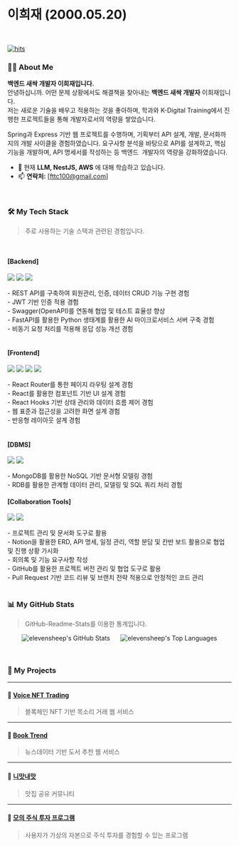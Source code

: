 # 이희재 (2000.05.20) 

<br/>

[![hits](https://myhits.vercel.app/api/hit/https%3A%2F%2Fmyhits.vercel.app?color=blue&label=hits&size=small&base_count=1000)](https://myhits.vercel.app)

### 👨‍💻 About Me
**백엔드 새싹 개발자 이희재입니다.**
<br>
안녕하십니까. 어떤 문제 상황에서도 해결책을 찾아내는 **백엔드 새싹 개발자** 이희재입니다.
<br>
저는 새로운 기술을 배우고 적용하는 것을 좋아하며, 학과와 K-Digital Training에서 진행한 프로젝트들을 통해
개발자로서의 역량을 쌓았습니다.

Spring과 Express 기반 웹 프로젝트를 수행하며, 기획부터 API 설계, 개발, 문서화까지의 개발 사이클을 경험하였습니다. 요구사항 분석을 바탕으로 API를 설계하고, 핵심 기능을 개발하며, API 명세서를 작성하는 등 백엔드 
개발자의 역량을 강화하였습니다.

- 🌱 현재 **LLM, NestJS, AWS** 에 대해 학습하고 있습니다.
- 📫 **연락처:** [fttc100@gmail.com]

<br/>

### 🛠️ My Tech Stack
> 주로 사용하는 기술 스택과 관련된 경험입니다.

<br>

#### **[Backend]**
<p>
  <img src="https://img.shields.io/badge/Express-000000?style=for-the-badge&logo=express&logoColor=white"/>
  <img src="https://img.shields.io/badge/FastAPI-009688?style=for-the-badge&logo=fastapi&logoColor=white"/>
  <img src="https://img.shields.io/badge/SpringBoot-6DB33F?style=for-the-badge&logo=spring&logoColor=white"/>
</p>
- REST API를 구축하여 회원관리, 인증, 데이터 CRUD 기능 구현 경험<br>
- JWT 기반 인증 적용 경험<br>
- Swagger(OpenAPI)를 연동해 협업 및 테스트 효율성 향상<br>
- FastAPI를 활용한 Python 생태계를 활용한 AI 마이크로서비스 서버 구축 경험<br>
- 비동기 요청 처리를 적용해 응답 성능 개선 경험<br>

<br>

#### **[Frontend]**
<p>
  <img src="https://img.shields.io/badge/React-61DAFB?style=for-the-badge&logo=react&logoColor=black"/>
  <img src="https://img.shields.io/badge/HTML5-E34F26?style=for-the-badge&logo=html5&logoColor=white"/>
  <img src="https://img.shields.io/badge/CSS3-1572B6?style=for-the-badge&logo=css3&logoColor=white"/>
  <img src="https://img.shields.io/badge/JavaScript-F7DF1E?style=for-the-badge&logo=javascript&logoColor=black"/>
</p>
- React Router를 통한 페이지 라우팅 설계 경험<br>
- React를 활용한 컴포넌트 기반 UI 설계 경험<br>
- React Hooks 기반 상태 관리와 데이터 흐름 제어 경험<br>
- 웹 표준과 접근성을 고려한 화면 설계 경험<br>
- 반응형 레이아웃 설계 경험<br>

<br>

#### **[DBMS]**
<p>
  <img src="https://img.shields.io/badge/MySQL-4479A1?style=for-the-badge&logo=mysql&logoColor=white"/>
  <img src="https://img.shields.io/badge/MongoDB-47A248?style=for-the-badge&logo=mongodb&logoColor=white"/>
</p>
- MongoDB를 활용한 NoSQL 기반 문서형 모델링 경험<br>
- RDB를 활용한 관계형 데이터 관리, 모델링 및 SQL 쿼리 처리 경험

<br>

#### **[Collaboration Tools]**
<p>
  <img src="https://img.shields.io/badge/GitHub-181717?style=for-the-badge&logo=github&logoColor=white"/>
  <img src="https://img.shields.io/badge/Notion-000000?style=for-the-badge&logo=notion&logoColor=white"/>
</p>
- 프로젝트 관리 및 문서화 도구로 활용<br>
- Notion을 활용한 ERD, API 명세, 일정 관리, 역할 분담 및 칸반 보드 활용으로 협업 및 진행 상황 가시화<br>
- 회의록 및 기능 요구사항 작성<br>
- GitHub를 활용한 프로젝트 버전 관리 및 협업 도구로 활용<br>
- Pull Request 기반 코드 리뷰 및 브랜치 전략 적용으로 안정적인 코드 관리<br>

<br/>

### 📊 My GitHub Stats
> GitHub-Readme-Stats를 이용한 통계입니다.

<p align="center">
  <img src="https://github-readme-stats.vercel.app/api?username=elevensheep&show_icons=true&theme=radical" alt="elevensheep's GitHub Stats"/>
  &nbsp;&nbsp;&nbsp;&nbsp;
  <img src="https://github-readme-stats.vercel.app/api/top-langs/?username=elevensheep&layout=compact&theme=radical" alt="elevensheep's Top Languages"/>
</p>

<br/>

### 🚀 My Projects

---

#### 🔗 [Voice NFT Trading](https://github.com/elevensheep/Voice_NFT_Trading)
> 블록체인 NFT 기반 목소리 거래 웹 서비스

---

#### 🔗 [Book Trend](https://github.com/elevensheep/projectApi)
> 뉴스데이터 기반 도서 추천 웹 서비스

---

#### 🔗 [니맛내맛](https://github.com/elevensheep/mustgo)
> 맛집 공유 커뮤니티

---

#### 🔗 [모의 주식 투자 프로그램](https://github.com/elevensheep/FundProject)
> 사용자가 가상의 자본으로 주식 투자를 경험할 수 있는 프로그램
